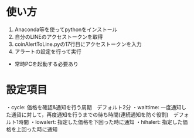 # 使い方
1. Anaconda等を使ってpythonをインストール
2. 自分のLINEのアクセストークンを取得
3. coinAlertToLine.pyの17行目にアクセストークンを入力
4. アラートの設定を行って実行
* 常時PCを起動する必要あり

# 設定項目
・cycle: 価格を確認&通知を行う周期　デフォルト2分
・waittime: 一度通知した通貨に対して，再度通知を行うまでの待ち時間(連続通知を防ぐ役割)　デフォルト1時間
・lowalert: 指定した価格を下回った時に通知
・hihalert: 指定した価格を上回った時に通知
